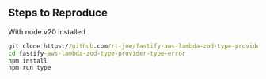 ## Steps to Reproduce

With node v20 installed

```cmd
git clone https://github.com/rt-joe/fastify-aws-lambda-zod-type-provider-type-error
cd fastify-aws-lambda-zod-type-provider-type-error
npm install
npm run type
```